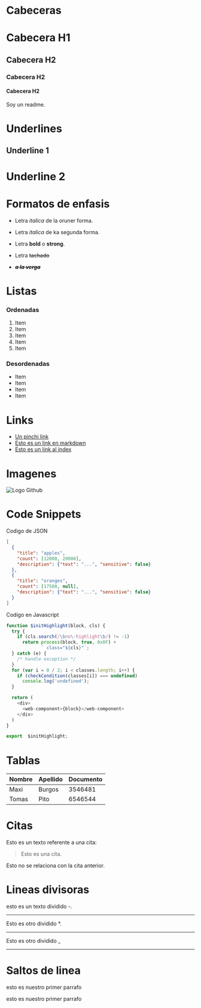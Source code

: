 # Cabeceras
# Cabecera H1

## Cabecera H2

### Cabecera H2

#### Cabecera H2

Soy un readme.

# Underlines
Underline 1
---

Underline 2
===

# Formatos de enfasis

- Letra *italica* de la oruner forma.
- Letra _italica_ de ka segunda forma.

- Letra **bold** o __strong__.

- Letra ~~tachado~~

- ~~***a la verga***~~


# Listas

### Ordenadas
1. Item
2. Item
3. Item
4. Item
5. Item

### Desordenadas
- Item
- Item
- Item
- Item

# Links

- <a href="https://ningunlado.com">Un pinchi link</a>
- [Esto es un link en markdown](https://ningunlado.com)
- [Esto es un link al index](index.html)

# Imagenes
![Logo Github](https://img.utdstc.com/icon/4ae/f58/4aef58c6b9e0de9aa521e06df2d6ecf60f4feeed02f501b0cae42e04ba6f56c7:200)

# Code Snippets
Codigo de JSON
```JSON
[
  {
    "title": "apples",
    "count": [12000, 20000],
    "description": {"text": "...", "sensitive": false}
  },
  {
    "title": "oranges",
    "count": [17500, null],
    "description": {"text": "...", "sensitive": false}
  }
]
```

Codigo en Javascript
```Javascript
function $initHighlight(block, cls) {
  try {
    if (cls.search(/\bno\-highlight\b/) != -1)
      return process(block, true, 0x0F) +
             ` class="${cls}"`;
  } catch (e) {
    /* handle exception */
  }
  for (var i = 0 / 2; i < classes.length; i++) {
    if (checkCondition(classes[i]) === undefined)
      console.log('undefined');
  }

  return (
    <div>
      <web-component>{block}</web-component>
    </div>
  )
}

export  $initHighlight;
```

# Tablas
| Nombre | Apellido | Documento |
| ------ | -------- | --------- |
| Maxi |Burgos | 3546481 |
|Tomas | Pito | 6546544 |

# Citas
Esto es un texto referente a una cita:
> Esto es una cita.

Esto no se relaciona con la cita anterior.

# Lineas divisoras
esto es un texto dividido -.

---
Esto es otro dividido *.

***
Esto es otro dividido _

___

# Saltos de linea
esto es nuestro primer parrafo

esto es nuestro primer parrafo
